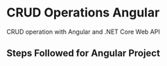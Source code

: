 # CRUD Operations Angular
CRUD operation with Angular and .NET Core Web API

## Steps Followed for Angular Project
